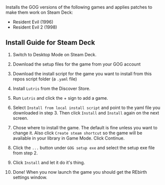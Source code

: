 Installs the GOG versions of the following games and applies patches to make them work on Steam Deck:

- Resident Evil (1996)
- Resident Evil 2 (1998)

## **Install Guide for Steam Deck**

1. Switch to Desktop Mode on Steam Deck.

2. Download the setup files for the game from your GOG account

3. Download the install script for the game you want to install from this repos script folder (a `.yaml` file)

4. Install `Lutris` from the Discover Store.

5. Run `Lutris` and click the + sign to add a game.

6. Select `Install from local install script` and point to the yaml file you downloaded in step 3. Then click `Install` and `Install` again on the next screen.

7. Chose where to install the game. The default is fine unless you want to change it. Also click `Create steam shortcut` so the game will be available in your library in Game Mode. Click Continue.

8. Click the `...` button under `GOG setup exe` and select the setup exe file from step 2.

9. Click `Install` and let it do it's thing.

10. Done! When you now launch the game you should get the REbirth settings window.